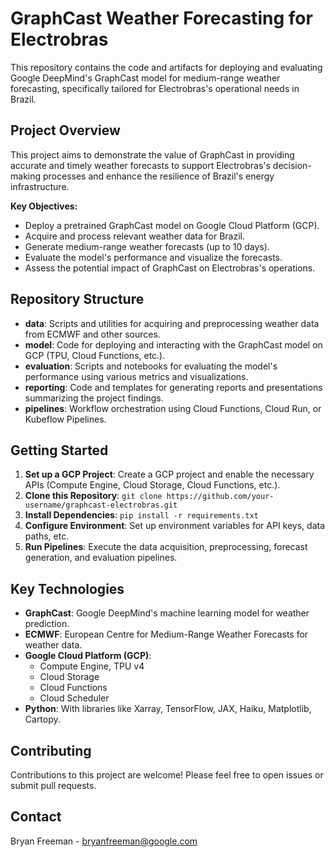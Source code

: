 # GraphCast Weather Forecasting for Electrobras

This repository contains the code and artifacts for deploying and evaluating Google DeepMind's GraphCast model for medium-range weather forecasting, specifically tailored for Electrobras's operational needs in Brazil.

## Project Overview

This project aims to demonstrate the value of GraphCast in providing accurate and timely weather forecasts to support Electrobras's decision-making processes and enhance the resilience of Brazil's energy infrastructure.

**Key Objectives:**

* Deploy a pretrained GraphCast model on Google Cloud Platform (GCP).
* Acquire and process relevant weather data for Brazil.
* Generate medium-range weather forecasts (up to 10 days).
* Evaluate the model's performance and visualize the forecasts.
* Assess the potential impact of GraphCast on Electrobras's operations.

## Repository Structure

* **data**: Scripts and utilities for acquiring and preprocessing weather data from ECMWF and other sources.
* **model**: Code for deploying and interacting with the GraphCast model on GCP (TPU, Cloud Functions, etc.).
* **evaluation**: Scripts and notebooks for evaluating the model's performance using various metrics and visualizations.
* **reporting**: Code and templates for generating reports and presentations summarizing the project findings.
* **pipelines**:  Workflow orchestration using Cloud Functions, Cloud Run, or Kubeflow Pipelines.

## Getting Started

1. **Set up a GCP Project**: Create a GCP project and enable the necessary APIs (Compute Engine, Cloud Storage, Cloud Functions, etc.).
2. **Clone this Repository**: `git clone https://github.com/your-username/graphcast-electrobras.git`
3. **Install Dependencies**: `pip install -r requirements.txt`
4. **Configure Environment**: Set up environment variables for API keys, data paths, etc.
5. **Run Pipelines**: Execute the data acquisition, preprocessing, forecast generation, and evaluation pipelines.

## Key Technologies

* **GraphCast**: Google DeepMind's machine learning model for weather prediction.
* **ECMWF**: European Centre for Medium-Range Weather Forecasts for weather data.
* **Google Cloud Platform (GCP)**: 
    * Compute Engine, TPU v4
    * Cloud Storage
    * Cloud Functions
    * Cloud Scheduler
* **Python**: With libraries like Xarray, TensorFlow, JAX, Haiku, Matplotlib, Cartopy.


## Contributing

Contributions to this project are welcome! Please feel free to open issues or submit pull requests.


## Contact

Bryan Freeman - [bryanfreeman@google.com](bryanfreeman@google.com)